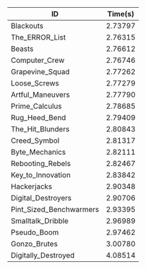 |ID|Time(s)|
|-|-|
|Blackouts|2.73797|
|The_ERROR_List|2.76315|
|Beasts|2.76612|
|Computer_Crew|2.76746|
|Grapevine_Squad|2.77262|
|Loose_Screws|2.77279|
|Artful_Maneuvers|2.77790|
|Prime_Calculus|2.78685|
|Rug_Heed_Bend|2.79409|
|The_Hit_Blunders|2.80843|
|Creed_Symbol|2.81317|
|Byte_Mechanics|2.82111|
|Rebooting_Rebels|2.82467|
|Key_to_Innovation|2.83842|
|Hackerjacks|2.90348|
|Digital_Destroyers|2.90706|
|Pint_Sized_Benchwarmers|2.93395|
|Smalltalk_Dribble|2.96989|
|Pseudo_Boom|2.97462|
|Gonzo_Brutes|3.00780|
|Digitally_Destroyed|4.08514|

